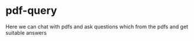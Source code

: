 # pdf-query
Here we can chat with pdfs and ask questions which from the pdfs and get suitable answers
